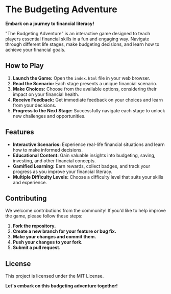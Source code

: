 # The Budgeting Adventure

**Embark on a journey to financial literacy!**

"The Budgeting Adventure" is an interactive game designed to teach players essential financial skills in a fun and engaging way. Navigate through different life stages, make budgeting decisions, and learn how to achieve your financial goals.

## How to Play

1. **Launch the Game:** Open the `index.html` file in your web browser.
2. **Read the Scenario:** Each stage presents a unique financial scenario.
3. **Make Choices:** Choose from the available options, considering their impact on your financial health.
4. **Receive Feedback:** Get immediate feedback on your choices and learn from your decisions.
5. **Progress to the Next Stage:** Successfully navigate each stage to unlock new challenges and opportunities.

## Features

* **Interactive Scenarios:** Experience real-life financial situations and learn how to make informed decisions.
* **Educational Content:** Gain valuable insights into budgeting, saving, investing, and other financial concepts.
* **Gamified Learning:** Earn rewards, collect badges, and track your progress as you improve your financial literacy.
* **Multiple Difficulty Levels:** Choose a difficulty level that suits your skills and experience.

## Contributing

We welcome contributions from the community! If you'd like to help improve the game, please follow these steps:

1. **Fork the repository.**
2. **Create a new branch for your feature or bug fix.**
3. **Make your changes and commit them.**
4. **Push your changes to your fork.**
5. **Submit a pull request.**

## License

This project is licensed under the MIT License.

**Let's embark on this budgeting adventure together!**
